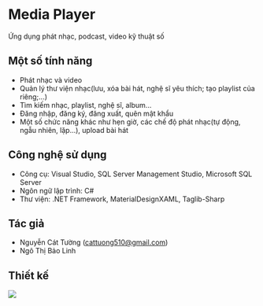 # Media Player
Ứng dụng phát nhạc, podcast, video kỹ thuật số
## Một số tính năng
* Phát nhạc và video
* Quản lý thư viện nhạc(lưu, xóa bài hát, nghệ sĩ yêu thích; tạo playlist của riêng;...)
* Tìm kiếm nhạc, playlist, nghệ sĩ, album...
* Đăng nhập, đăng ký, đăng xuất, quên mật khẩu
* Một số chức năng khác như hẹn giờ, các chế độ phát nhạc(tự động, ngẫu nhiên, lặp...), upload bài hát
## Công nghệ sử dụng
* Công cụ: Visual Studio, SQL Server Management Studio, Microsoft SQL Server
* Ngôn ngữ lập trình: C#
* Thư viện: .NET Framework, MaterialDesignXAML, Taglib-Sharp
## Tác giả
* Nguyễn Cát Tường (cattuong510@gmail.com)
* Ngô Thị Bảo Linh
## Thiết kế
<img src="https://user-images.githubusercontent.com/100663723/216764151-de6d79a7-c4cb-4d32-8e3e-27855b622972.png" />
